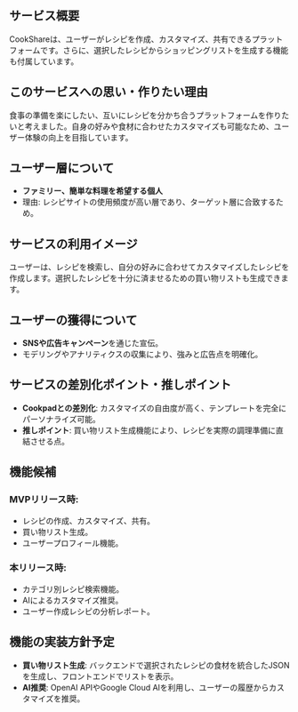 ## サービス概要
CookShareは、ユーザーがレシピを作成、カスタマイズ、共有できるプラットフォームです。さらに、選択したレシピからショッピングリストを生成する機能も付属しています。

## このサービスへの思い・作りたい理由
食事の準備を楽にしたい、互いにレシピを分かち合うプラットフォームを作りたいと考えました。自身の好みや食材に合わせたカスタマイズも可能なため、ユーザー体験の向上を目指しています。

## ユーザー層について
- **ファミリー、簡単な料理を希望する個人**
- 理由: レシピサイトの使用頻度が高い層であり、ターゲット層に合致するため。

## サービスの利用イメージ
ユーザーは、レシピを検索し、自分の好みに合わせてカスタマイズしたレシピを作成します。選択したレシピを十分に済ませるための買い物リストも生成できます。

## ユーザーの獲得について
- **SNSや広告キャンペーン**を通じた宣伝。
- モデリングやアナリティクスの収集により、強みと広告点を明確化。

## サービスの差別化ポイント・推しポイント
- **Cookpadとの差別化**: カスタマイズの自由度が高く、テンプレートを完全にパーソナライズ可能。
- **推しポイント**: 買い物リスト生成機能により、レシピを実際の調理準備に直結させる点。

## 機能候補
### MVPリリース時:
- レシピの作成、カスタマイズ、共有。
- 買い物リスト生成。
- ユーザープロフィール機能。

### 本リリース時:
- カテゴリ別レシピ検索機能。
- AIによるカスタマイズ推奨。
- ユーザー作成レシピの分析レポート。

## 機能の実装方針予定
- **買い物リスト生成**: バックエンドで選択されたレシピの食材を統合したJSONを生成し、フロントエンドでリストを表示。
- **AI推奨**: OpenAI APIやGoogle Cloud AIを利用し、ユーザーの履歴からカスタマイズを推奨。